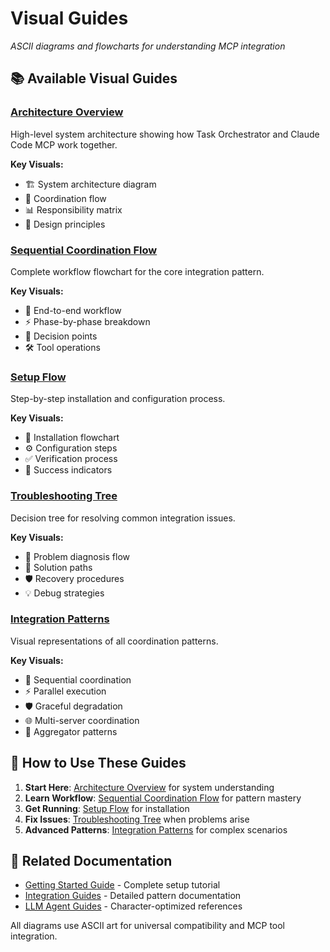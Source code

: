 # Visual Guides

*ASCII diagrams and flowcharts for understanding MCP integration*

## 📚 Available Visual Guides

### [Architecture Overview](./architecture-overview.md)
High-level system architecture showing how Task Orchestrator and Claude Code MCP work together.

**Key Visuals:**
- 🏗️ System architecture diagram
- 🔄 Coordination flow
- 📊 Responsibility matrix
- 🎯 Design principles

### [Sequential Coordination Flow](./sequential-coordination-flow.md)  
Complete workflow flowchart for the core integration pattern.

**Key Visuals:**
- 🔄 End-to-end workflow
- ⚡ Phase-by-phase breakdown
- 🎯 Decision points
- 🛠️ Tool operations

### [Setup Flow](./setup-flow.md)
Step-by-step installation and configuration process.

**Key Visuals:**
- 🚀 Installation flowchart
- ⚙️ Configuration steps
- ✅ Verification process
- 🎉 Success indicators

### [Troubleshooting Tree](./troubleshooting-tree.md)
Decision tree for resolving common integration issues.

**Key Visuals:**
- 🔧 Problem diagnosis flow
- 🚨 Solution paths
- 🛡️ Recovery procedures
- 💡 Debug strategies

### [Integration Patterns](./integration-patterns.md)
Visual representations of all coordination patterns.

**Key Visuals:**
- 🔄 Sequential coordination
- ⚡ Parallel execution
- 🛡️ Graceful degradation
- 🌐 Multi-server coordination
- 🔗 Aggregator patterns

## 🎯 How to Use These Guides

1. **Start Here**: [Architecture Overview](./architecture-overview.md) for system understanding
2. **Learn Workflow**: [Sequential Coordination Flow](./sequential-coordination-flow.md) for pattern mastery
3. **Get Running**: [Setup Flow](./setup-flow.md) for installation
4. **Fix Issues**: [Troubleshooting Tree](./troubleshooting-tree.md) when problems arise
5. **Advanced Patterns**: [Integration Patterns](./integration-patterns.md) for complex scenarios

## 📖 Related Documentation

- [Getting Started Guide](../getting-started.md) - Complete setup tutorial
- [Integration Guides](../integration-guides/) - Detailed pattern documentation
- [LLM Agent Guides](../../llm-agents/) - Character-optimized references

All diagrams use ASCII art for universal compatibility and MCP tool integration.
